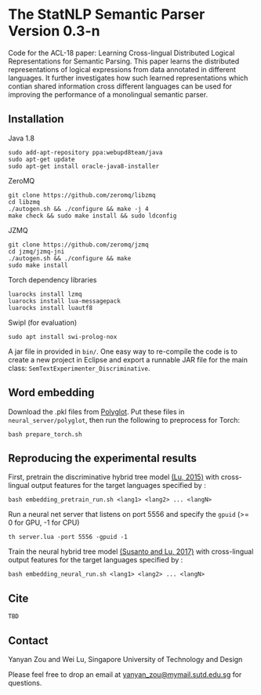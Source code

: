 # The StatNLP Semantic Parser Version 0.3-n

Code for the ACL-18 paper: Learning Cross-lingual Distributed Logical Representations for Semantic Parsing. This paper learns the distributed representations of logical expressions from data annotated in different languages. It further investigates how such learned representations which contian shared information cross different languages can be used for improving the performance of a monolingual semantic parser.

## Installation

Java 1.8

```
sudo add-apt-repository ppa:webupd8team/java
sudo apt-get update
sudo apt-get install oracle-java8-installer
```

ZeroMQ

```
git clone https://github.com/zeromq/libzmq
cd libzmq
./autogen.sh && ./configure && make -j 4
make check && sudo make install && sudo ldconfig
```

JZMQ

```
git clone https://github.com/zeromq/jzmq
cd jzmq/jzmq-jni
./autogen.sh && ./configure && make
sudo make install
```

Torch dependency libraries

```
luarocks install lzmq
luarocks install lua-messagepack
luarocks install luautf8
```

Swipl (for evaluation)

```
sudo apt install swi-prolog-nox
```

A jar file in provided in `bin/`. One easy way to re-compile the code is to create a new project in Eclipse and export a runnable JAR file for the main class: `SemTextExperimenter_Discriminative`.

## Word embedding

Download the .pkl files from [Polyglot]( https://sites.google.com/site/rmyeid/projects/polyglot#TOC-Download-the-Embeddings). Put these files in `neural_server/polyglot`, then run the following to preprocess for Torch:

```
bash prepare_torch.sh
```
## Reproducing the experimental results

First, pretrain the discriminative hybrid tree model [(Lu, 2015)](http://www.statnlp.org/paper/constrained-semantic-forests-for-improved-discriminative-semantic-parsing.html) with cross-lingual output features for the target languages specified by <langN>:

```
bash embedding_pretrain_run.sh <lang1> <lang2> ... <langN>
```

Run a neural net server that listens on port 5556 and specify the `gpuid` (>= 0 for GPU, -1 for CPU)

```
th server.lua -port 5556 -gpuid -1
```

Train the neural hybrid tree model [(Susanto and Lu, 2017)](http://www.statnlp.org/paper/semantic-parsing-with-neural-hybrid-trees.html) with cross-lingual output features for the target languages specified by <langN>:

```
bash embedding_neural_run.sh <lang1> <lang2> ... <langN>
```


## Cite 
```
TBD
```

## Contact

Yanyan Zou and Wei Lu, Singapore University of Technology and Design

Please feel free to drop an email at yanyan_zou@mymail.sutd.edu.sg for questions.
